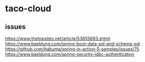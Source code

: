 # taco-cloud

## issues
https://www.thetopsites.net/article/53655693.shtml
https://www.baeldung.com/spring-boot-data-sql-and-schema-sql
https://github.com/habuma/spring-in-action-5-samples/issues/75
https://www.baeldung.com/spring-security-jdbc-authentication
